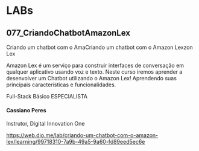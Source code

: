 # LABs

## 077_CriandoChatbotAmazonLex

Criando um chatbot com o AmaCriando um chatbot com o Amazon Lexzon Lex

Amazon Lex é um serviço para construir interfaces de conversação em qualquer aplicativo usando voz e texto. Neste curso iremos aprender a desenvolver um Chatbot utilizando o Amazon Lex! Aprendendo suas principais características e funcionalidades.

Full-Stack Básico ESPECIALISTA
#### Cassiano Peres
Instrutor, Digital Innovation One

https://web.dio.me/lab/criando-um-chatbot-com-o-amazon-lex/learning/99718310-7a9b-49a5-9a60-fd89eed5ec6e
